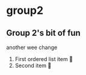 # group2
## Group 2's bit of fun
another wee change

1. First ordered list item :banana:
2. Second item :apple:
